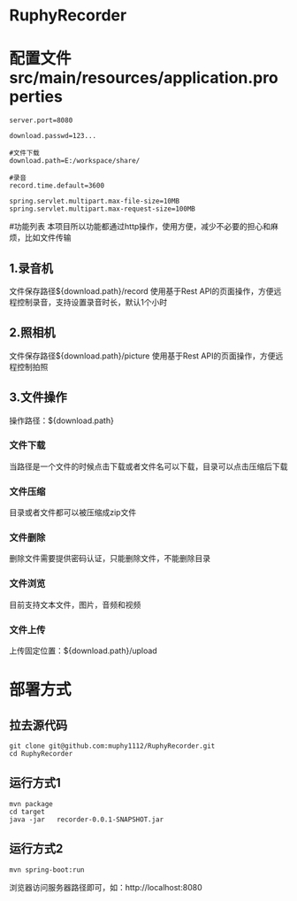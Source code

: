 # RuphyRecorder 

# 配置文件src/main/resources/application.properties
```properties
server.port=8080

download.passwd=123...

#文件下载
download.path=E:/workspace/share/

#录音
record.time.default=3600

spring.servlet.multipart.max-file-size=10MB
spring.servlet.multipart.max-request-size=100MB
```

#功能列表
本项目所以功能都通过http操作，使用方便，减少不必要的担心和麻烦，比如文件传输

## 1.录音机
文件保存路径${download.path}/record
使用基于Rest API的页面操作，方便远程控制录音，支持设置录音时长，默认1个小时

## 2.照相机
文件保存路径${download.path}/picture
使用基于Rest API的页面操作，方便远程控制拍照

## 3.文件操作
操作路径：${download.path}
### 文件下载
当路径是一个文件的时候点击下载或者文件名可以下载，目录可以点击压缩后下载
### 文件压缩
目录或者文件都可以被压缩成zip文件
### 文件删除
删除文件需要提供密码认证，只能删除文件，不能删除目录
### 文件浏览
目前支持文本文件，图片，音频和视频
### 文件上传
上传固定位置：${download.path}/upload


# 部署方式
## 拉去源代码
```text
git clone git@github.com:muphy1112/RuphyRecorder.git
cd RuphyRecorder
```
## 运行方式1
```text
mvn package
cd target
java -jar   recorder-0.0.1-SNAPSHOT.jar
```
## 运行方式2
```text
mvn spring-boot:run
```
浏览器访问服务器路径即可，如：http://localhost:8080